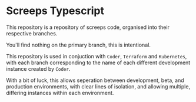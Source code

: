 # Screeps Typescript

This repository is a repository of screeps code, organised into their respective branches. 

You'll find nothing on the primary branch, this is intentional. 

This repository is used in conjuction with `Coder`, `Terraform` and `Kubernetes`, with each branch corresponding to the name of each different development instance created by `Coder`.

With a bit of luck, this allows seperation between development, beta, and production environments, with clear lines of isolation, and allowing multiple, differing instances within each environment.  
